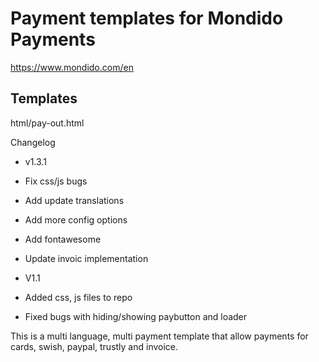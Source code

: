 # Payment templates for Mondido Payments
https://www.mondido.com/en

## Templates
html/pay-out.html

Changelog
- v1.3.1
- Fix css/js bugs
- Add update translations
- Add more config options
- Add fontawesome
- Update invoic implementation

- V1.1
- Added css, js files to repo
- Fixed bugs with hiding/showing paybutton and loader

This is a multi language, multi payment template that allow payments for cards, swish, paypal, trustly and invoice.


